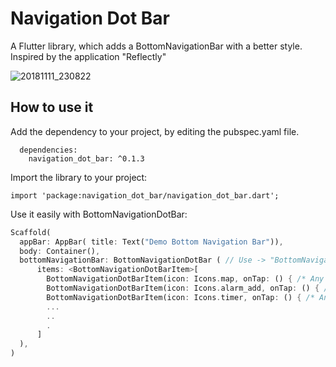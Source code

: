 # Navigation Dot Bar

A Flutter library, which adds a BottomNavigationBar with a better style. Inspired by the application "Reflectly"

![20181111_230822](https://user-images.githubusercontent.com/22163898/48326755-02bf8480-e609-11e8-8825-b81750ea9dfc.gif)

## How to use it

Add the dependency to your project, by editing the pubspec.yaml file.

````
  dependencies:
    navigation_dot_bar: ^0.1.3
````
Import the library to your project:
````
import 'package:navigation_dot_bar/navigation_dot_bar.dart';
````
Use it easily with BottomNavigationDotBar:
````dart
Scaffold(
  appBar: AppBar( title: Text("Demo Bottom Navigation Bar")),
  body: Container(),
  bottomNavigationBar: BottomNavigationDotBar ( // Use -> "BottomNavigationDotBar"
      items: <BottomNavigationDotBarItem>[
        BottomNavigationDotBarItem(icon: Icons.map, onTap: () { /* Any function - [open new screen] */ }, size:22.0), //optional size parameter (type double)
        BottomNavigationDotBarItem(icon: Icons.alarm_add, onTap: () { /* Any function - [open new screen] */ }),
        BottomNavigationDotBarItem(icon: Icons.timer, onTap: () { /* Any function - [open new screen] */ }),
        ...
        ..
        .
      ]
  ),
)
````
